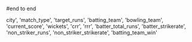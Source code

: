 #end to end

city', 'match_type', 'target_runs', 'batting_team', 'bowling_team',
'current_score', 'wickets', 'crr', 'rrr', 'batter_total_runs',
'batter_strikerate', 'non_striker_runs', 'non_striker_strikerate',
'batting_team_win'
